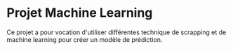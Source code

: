 # Projet Machine Learning

Ce projet a pour vocation d'utiliser différentes technique de scrapping et de machine learning pour créer un modèle de prédiction.


